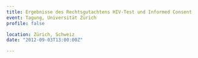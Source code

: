 ```yaml
---
title: Ergebnisse des Rechtsgutachtens HIV-Test und Informed Consent
event: Tagung, Universität Zürich
profile: false

location: Zürich, Schweiz
date: "2012-09-03T13:00:00Z"

---
```

